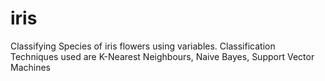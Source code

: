 # iris
Classifying Species of iris flowers using variables.
Classification Techniques used are K-Nearest Neighbours, Naive Bayes, Support Vector Machines
